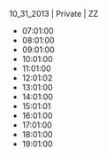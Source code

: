 10_31_2013 | Private | ZZ 
* 07:01:00
* 08:01:00
* 09:01:00
* 10:01:00
* 11:01:00
* 12:01:02
* 13:01:00
* 14:01:00
* 15:01:01
* 16:01:00
* 17:01:00
* 18:01:00
* 19:01:00
